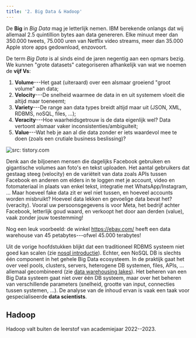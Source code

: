 ```yaml
---
title: '2. Big Data & Hadoop'
---
```



De **Big** in _Big Data_ mag je letterlijk nemen. IBM berekende onlangs dat wij allemaal 2.5 quintillion bytes aan data genereren. Elke minuut meer dan 350.000 tweets, 75.000 uren van Netflix video streams, meer dan 35.000 Apple store apps gedownload, enzovoort. 

De term _Big Data_ is al sinds eind de jaren negentig aan een opmars bezig. We kunnen "grote datasets" categoriseren afhankelijk van wat we noemen de **vijf Vs**:

1. **Volume**---Het gaat (uiteraard) over een alsmaar groeiend "groot volume" aan data;
2. **Velocity**---De snelheid waarmee de data in en uit systemem vloeit die altijd maar toeneemt;
3. **Variety**---De range aan data types breidt altijd maar uit (JSON, XML, RDBMS, noSQL, files, ...);
4. **Veracity**---Hoe waarheidsgetrouw is de data eigenlijk wel? Data vertoont alsmaar vaker inconsistenties/ambiguiteit;
5. **Value**---Wat heb je aan al die data zonder er iets waardevol mee te doen (zoals een crutiale business beslissing)?

![](/img/5vs.jpg "src: tistory.com")

Denk aan de biljoenen mensen die dagelijks Facebook gebruiken en gigantische volumes aan foto's en tekst uploaden. Het aantal gebruikers dat gestaag steeg (velocity) en de variëteit van data zoals APIs tussen Facebook en anderen om elders in te loggen met je account, video en fotomateriaal in plaats van enkel tekst, integratie met WhatsApp/Instagram, ... Maar hoeveel fake data zit er wel niet tussen, en hoeveel accounts worden misbruikt? Hoeveel data lekken en gevoelige data bevat het? (veracity). Vooral uw persoonsgegevens is voor Meta, het bedrijf achter Facebook, letterlijk goud waard, en verkoopt het door aan derden (value), vaak zonder jouw toestemming!

Nog een leuk voorbeeld: de winkel https://ebay.com/ heeft een data warehouse van 45 petabytes---ofwel 45.000 terabytes!

Uit de vorige hoofdstukken blijkt dat een traditioneel RDBMS systeem niet goed kan scalen (zie [nosql introductie](/nosql/basics)). Echter, een NoSQL DB is slechts één component in het gehele Big Data ecosysteem. In de praktijk gaat het over veel pools, clusters, servers, heterogene DB systemen, files, APIs, ... allemaal gecombineerd (zie [data warehousing lakes](/bigdata/datawarehousing)). Het beheren van een Big Data systeem gaat niet over één DB systeem, maar over het beheren van verschillende parameters (snelheid, grootte van input, connecties tussen systemen, ...). De analyse van de inhoud ervan is vaak een taak voor gespecialiseerde **data scientists**.

## Hadoop

Hadoop valt buiten de leerstof van academiejaar 2022--2023.
